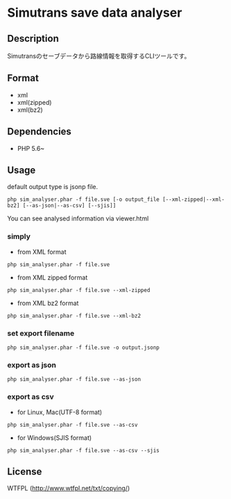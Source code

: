 # Simutrans save data analyser

## Description
Simutransのセーブデータから路線情報を取得するCLIツールです。

## Format
- xml
- xml(zipped)
- xml(bz2)

## Dependencies
- PHP 5.6~

## Usage
default output type is jsonp file.
```
php sim_analyser.phar -f file.sve [-o output_file [--xml-zipped|--xml-bz2] [--as-json|--as-csv] [--sjis]]
```
You can see analysed information via viewer.html

### simply
- from XML format
```
php sim_analyser.phar -f file.sve
```
- from XML zipped format
```
php sim_analyser.phar -f file.sve --xml-zipped
```
- from XML bz2 format
```
php sim_analyser.phar -f file.sve --xml-bz2
```

### set export filename
```
php sim_analyser.phar -f file.sve -o output.jsonp
```


### export as json
```
php sim_analyser.phar -f file.sve --as-json
```

### export as csv
- for Linux, Mac(UTF-8 format)
```
php sim_analyser.phar -f file.sve --as-csv
```
- for Windows(SJIS format)
```
php sim_analyser.phar -f file.sve --as-csv --sjis
```

## License
WTFPL (http://www.wtfpl.net/txt/copying/)